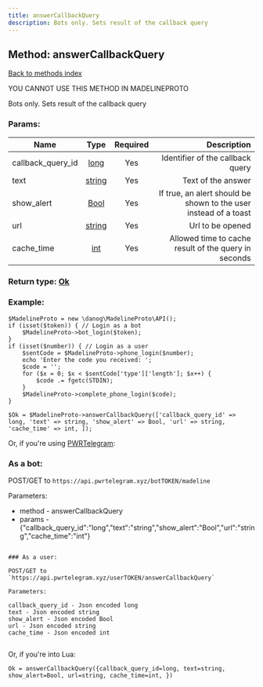 ```yaml
---
title: answerCallbackQuery
description: Bots only. Sets result of the callback query
---
```

## Method: answerCallbackQuery  
[Back to methods index](index.md)


YOU CANNOT USE THIS METHOD IN MADELINEPROTO


Bots only. Sets result of the callback query

### Params:

| Name     |    Type       | Required | Description |
|----------|:-------------:|:--------:|------------:|
|callback\_query\_id|[long](../types/long.md) | Yes|Identifier of the callback query|
|text|[string](../types/string.md) | Yes|Text of the answer|
|show\_alert|[Bool](../types/Bool.md) | Yes|If true, an alert should be shown to the user instead of a toast|
|url|[string](../types/string.md) | Yes|Url to be opened|
|cache\_time|[int](../types/int.md) | Yes|Allowed time to cache result of the query in seconds|


### Return type: [Ok](../types/Ok.md)

### Example:


```
$MadelineProto = new \danog\MadelineProto\API();
if (isset($token)) { // Login as a bot
    $MadelineProto->bot_login($token);
}
if (isset($number)) { // Login as a user
    $sentCode = $MadelineProto->phone_login($number);
    echo 'Enter the code you received: ';
    $code = '';
    for ($x = 0; $x < $sentCode['type']['length']; $x++) {
        $code .= fgetc(STDIN);
    }
    $MadelineProto->complete_phone_login($code);
}

$Ok = $MadelineProto->answerCallbackQuery(['callback_query_id' => long, 'text' => string, 'show_alert' => Bool, 'url' => string, 'cache_time' => int, ]);
```

Or, if you're using [PWRTelegram](https://pwrtelegram.xyz):

### As a bot:

POST/GET to `https://api.pwrtelegram.xyz/botTOKEN/madeline`

Parameters:

* method - answerCallbackQuery
* params - {"callback_query_id":"long","text":"string","show_alert":"Bool","url":"string","cache_time":"int"}

```

### As a user:

POST/GET to `https://api.pwrtelegram.xyz/userTOKEN/answerCallbackQuery`

Parameters:

callback_query_id - Json encoded long
text - Json encoded string
show_alert - Json encoded Bool
url - Json encoded string
cache_time - Json encoded int


```

Or, if you're into Lua:

```
Ok = answerCallbackQuery({callback_query_id=long, text=string, show_alert=Bool, url=string, cache_time=int, })
```

